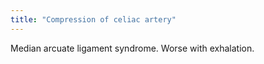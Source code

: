 ```yaml
---
title: "Compression of celiac artery"
---
```

Median arcuate ligament syndrome. Worse with exhalation.

